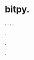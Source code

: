 # bitpy.
.
.
.
.












.






















































.
























.





















